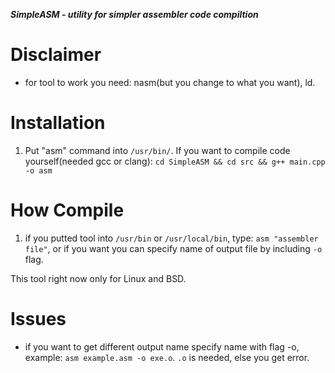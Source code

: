 ***SimpleASM - utility for simpler assembler code compiltion***

# Disclaimer
* for tool to work you need: nasm(but you change to what you want), ld.

# Installation
1. Put "asm" command into `/usr/bin/`. If you want to compile code yourself(needed gcc or clang): `cd SimpleASM && cd src && g++ main.cpp -o asm`

# How Compile
1. if you putted tool into `/usr/bin` or `/usr/local/bin`, type: `asm "assembler file"`, or if you want you can specify name of output file by including `-o` flag.

This tool right now only for Linux and BSD.

# Issues 
* if you want to get different output name specify name with flag -o, example: `asm example.asm -o exe.o`. `.o` is needed, else you get error.
